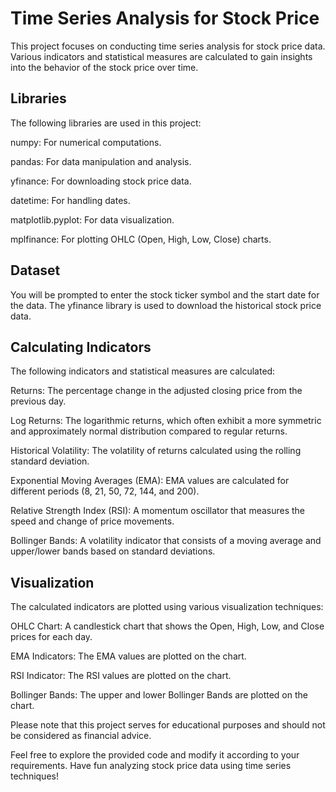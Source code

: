 # Time Series Analysis for Stock Price
This project focuses on conducting time series analysis for stock price data. Various indicators and statistical measures are calculated to gain insights into the behavior of the stock price over time.

## Libraries
The following libraries are used in this project:

numpy: For numerical computations.

pandas: For data manipulation and analysis.

yfinance: For downloading stock price data.

datetime: For handling dates.

matplotlib.pyplot: For data visualization.

mplfinance: For plotting OHLC (Open, High, Low, Close) charts.

## Dataset
You will be prompted to enter the stock ticker symbol and the start date for the data. The yfinance library is used to download the historical stock price data.

## Calculating Indicators
The following indicators and statistical measures are calculated:

Returns: The percentage change in the adjusted closing price from the previous day.

Log Returns: The logarithmic returns, which often exhibit a more symmetric and approximately normal distribution compared to regular returns.

Historical Volatility: The volatility of returns calculated using the rolling standard deviation.

Exponential Moving Averages (EMA): EMA values are calculated for different periods (8, 21, 50, 72, 144, and 200).

Relative Strength Index (RSI): A momentum oscillator that measures the speed and change of price movements.

Bollinger Bands: A volatility indicator that consists of a moving average and upper/lower bands based on standard deviations.

## Visualization
The calculated indicators are plotted using various visualization techniques:

OHLC Chart: A candlestick chart that shows the Open, High, Low, and Close prices for each day.

EMA Indicators: The EMA values are plotted on the chart.

RSI Indicator: The RSI values are plotted on the chart.

Bollinger Bands: The upper and lower Bollinger Bands are plotted on the chart.

Please note that this project serves for educational purposes and should not be considered as financial advice.

Feel free to explore the provided code and modify it according to your requirements. Have fun analyzing stock price data using time series techniques!
